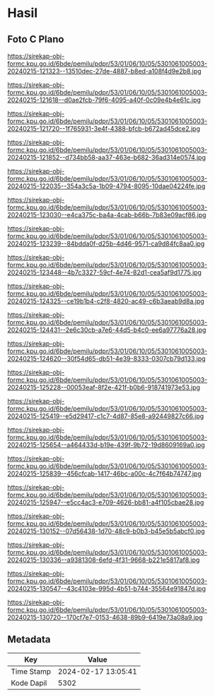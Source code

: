 # Hasil

## Foto C Plano

https://sirekap-obj-formc.kpu.go.id/6bde/pemilu/pdpr/53/01/06/10/05/5301061005003-20240215-121323--13510dec-27de-4887-b8ed-a108f4d9e2b8.jpg

https://sirekap-obj-formc.kpu.go.id/6bde/pemilu/pdpr/53/01/06/10/05/5301061005003-20240215-121618--d0ae2fcb-79f6-4095-a40f-0c09e4b4e61c.jpg

https://sirekap-obj-formc.kpu.go.id/6bde/pemilu/pdpr/53/01/06/10/05/5301061005003-20240215-121720--1f765931-3e4f-4388-bfcb-b672ad45dce2.jpg

https://sirekap-obj-formc.kpu.go.id/6bde/pemilu/pdpr/53/01/06/10/05/5301061005003-20240215-121852--d734bb58-aa37-463e-b682-36ad314e0574.jpg

https://sirekap-obj-formc.kpu.go.id/6bde/pemilu/pdpr/53/01/06/10/05/5301061005003-20240215-122035--354a3c5a-1b09-4794-8095-10dae04224fe.jpg

https://sirekap-obj-formc.kpu.go.id/6bde/pemilu/pdpr/53/01/06/10/05/5301061005003-20240215-123030--e4ca375c-ba4a-4cab-b66b-7b83e09acf86.jpg

https://sirekap-obj-formc.kpu.go.id/6bde/pemilu/pdpr/53/01/06/10/05/5301061005003-20240215-123239--84bdda0f-d25b-4d46-9571-ca9d84fc8aa0.jpg

https://sirekap-obj-formc.kpu.go.id/6bde/pemilu/pdpr/53/01/06/10/05/5301061005003-20240215-123448--4b7c3327-59cf-4e74-82d1-cea5af9d1775.jpg

https://sirekap-obj-formc.kpu.go.id/6bde/pemilu/pdpr/53/01/06/10/05/5301061005003-20240215-124325--ce19b1b4-c2f8-4820-ac49-c6b3aeab9d8a.jpg

https://sirekap-obj-formc.kpu.go.id/6bde/pemilu/pdpr/53/01/06/10/05/5301061005003-20240215-124431--2e6c30cb-a7e6-44d5-b4c0-ee6a97776a28.jpg

https://sirekap-obj-formc.kpu.go.id/6bde/pemilu/pdpr/53/01/06/10/05/5301061005003-20240215-124620--30f54d65-db51-4e39-8333-0307cb79d133.jpg

https://sirekap-obj-formc.kpu.go.id/6bde/pemilu/pdpr/53/01/06/10/05/5301061005003-20240215-125228--00053eaf-8f2e-421f-b0b6-918741973e53.jpg

https://sirekap-obj-formc.kpu.go.id/6bde/pemilu/pdpr/53/01/06/10/05/5301061005003-20240215-125419--e5d29417-c1c7-4d87-85e8-a92449827c66.jpg

https://sirekap-obj-formc.kpu.go.id/6bde/pemilu/pdpr/53/01/06/10/05/5301061005003-20240215-125654--a464433d-b19e-439f-9b72-19d8609169a0.jpg

https://sirekap-obj-formc.kpu.go.id/6bde/pemilu/pdpr/53/01/06/10/05/5301061005003-20240215-125839--456cfcab-1417-46bc-a00c-4c7f64b74747.jpg

https://sirekap-obj-formc.kpu.go.id/6bde/pemilu/pdpr/53/01/06/10/05/5301061005003-20240215-125947--e5cc4ac3-e709-4626-bb81-a4f105cbae28.jpg

https://sirekap-obj-formc.kpu.go.id/6bde/pemilu/pdpr/53/01/06/10/05/5301061005003-20240215-130152--07d56438-1d70-48c9-b0b3-b45e5b5abcf0.jpg

https://sirekap-obj-formc.kpu.go.id/6bde/pemilu/pdpr/53/01/06/10/05/5301061005003-20240215-130336--a9381308-6efd-4f31-9668-b221e5817af8.jpg

https://sirekap-obj-formc.kpu.go.id/6bde/pemilu/pdpr/53/01/06/10/05/5301061005003-20240215-130547--43c4103e-995d-4b51-b744-35564e91847d.jpg

https://sirekap-obj-formc.kpu.go.id/6bde/pemilu/pdpr/53/01/06/10/05/5301061005003-20240215-130720--170cf7e7-0153-4638-89b9-6419e73a08a9.jpg


## Metadata

| Key        | Value               |
| ---------- | ------------------- |
| Time Stamp | 2024-02-17 13:05:41 |
| Kode Dapil | 5302                |



